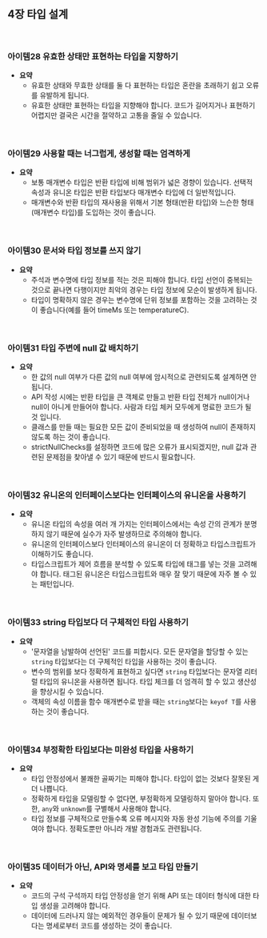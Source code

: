 ## 4장 타입 설계

<br>

### 아이템28 유효한 상태만 표현하는 타입을 지향하기

- **요약**
  - 유효한 상태와 무효한 상태를 둘 다 표현하는 타입은 혼란을 초래하기 쉽고 오류를 유발하게 됩니다.
  - 유효한 상태만 표현하는 타입을 지향해야 합니다. 코드가 길어지거나 표현하기 어렵지만 결국은 시간을 절약하고 고통을 줄일 수 있습니다.

<br>

### 아이템29 사용할 때는 너그럽게, 생성할 때는 엄격하게

- **요약**
  - 보통 매개변수 타입은 반환 타입에 비해 범위가 넓은 경향이 있습니다. 선택적 속성과 유니온 타입은 반환 타입보다 매개변수 타입에 더 일반적입니다.
  - 매개변수와 반환 타입의 재사용을 위해서 기본 형태(반환 타입)와 느슨한 형태(매개변수 타입)를 도입하는 것이 좋습니다.

<br>

### 아이템30 문서와 타입 정보를 쓰지 않기

- **요약**
  - 주석과 변수명에 타입 정보를 적는 것은 피해야 합니다. 타입 선언이 중복되는 것으로 끝나면 다행이지만 최악의 경우는 타입 정보에 모순이 발생하게 됩니다.
  - 타입이 명확하지 않은 경우는 변수명에 단위 정보를 포함하는 것을 고려하는 것이 좋습니다(예를 들어 timeMs 또는 temperatureC).

<br>

### 아이템31 타입 주변에 null 값 배치하기

- **요약**
  - 한 값의 null 여부가 다른 값의 null 여부에 암시적으로 관련되도록 설계하면 안 됩니다.
  - API 작성 시에는 반환 타입을 큰 객체로 만들고 반환 타입 전체가 null이거나 null이 아니게 만들어야 합니다. 사람과 타입 체커 모두에게 명료한 코드가 될 것 입니다.
  - 클래스를 만들 때는 필요한 모든 값이 준비되었을 때 생성하여 null이 존재하지 않도록 하는 것이 좋습니다.
  - strictNullChecks를 설정하면 코드에 많은 오류가 표시되겠지만, null 값과 관련된 문제점을 찾아낼 수 있기 때문에 반드시 필요합니다.

<br>

### 아이템32 유니온의 인터페이스보다는 인터페이스의 유니온을 사용하기

- **요약**
  - 유니온 타입의 속성을 여러 개 가지는 인터페이스에서는 속성 간의 관계가 분명하지 않기 때문에 실수가 자주 발생하므로 주의해야 합니다.
  - 유니온의 인터페이스보다 인터페이스의 유니온이 더 정확하고 타입스크립트가 이해하기도 좋습니다.
  - 타입스크립트가 제어 흐름을 분석할 수 있도록 타입에 태그를 넣는 것을 고려해야 합니다. 태그된 유니온은 타입스크립트와 매우 잘 맞기 때문에 자주 볼 수 있는 패턴입니다.

<br>

### 아이템33 string 타입보다 더 구체적인 타입 사용하기

- **요약**
  - '문자열을 남발하여 선언된' 코드를 피합시다. 모든 문자열을 할당할 수 있는 `string` 타입보다는 더 구체적인 타입을 사용하는 것이 좋습니다.
  - 변수의 범위를 보다 정확하게 표현하고 싶다면 `string` 타입보다는 문자열 리터럴 타입의 유니온을 사용하면 됩니다. 타입 체크를 더 엄격히 할 수 있고 생산성을 향상시킬 수 있습니다.
  - 객체의 속성 이름을 함수 매개변수로 받을 때는 `string`보다는 `keyof T`를 사용하는 것이 좋습니다.

<br>

### 아이템34 부정확한 타입보다는 미완성 타입을 사용하기

- **요약**
  - 타입 안정성에서 불쾌한 골짜기는 피해야 합니다. 타입이 없는 것보다 잘못된 게 더 나쁩니다.
  - 정확하게 타입을 모델링할 수 없다면, 부정확하게 모델링하지 말아야 합니다. 또한, `any`와 `unknown`를 구별해서 사용해야 합니다.
  - 타입 정보를 구체적으로 만들수록 오류 메시지와 자동 완성 기능에 주의를 기울여야 합니다. 정확도뿐만 아니라 개발 경험과도 관련됩니다.

<br>

### 아이템35 데이터가 아닌, API와 명세를 보고 타입 만들기

- **요약**
  - 코드의 구석 구석까지 타입 안정성을 얻기 위해 API 또는 데이터 형식에 대한 타입 생성을 고려해야 합니다.
  - 데이터에 드러나지 않는 예외적인 경우들이 문제가 될 수 있기 때문에 데이터보다는 명세로부터 코드를 생성하는 것이 좋습니다.
